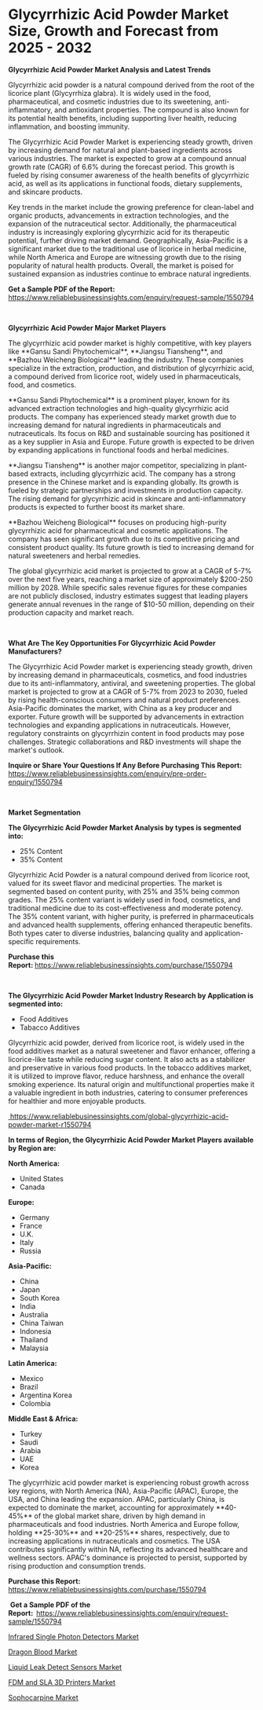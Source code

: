 <p><h1>Glycyrrhizic Acid Powder Market Size, Growth and Forecast from 2025 - 2032</h1></p><p><strong>Glycyrrhizic Acid Powder Market Analysis and Latest Trends</strong></p>
<p><p>Glycyrrhizic acid powder is a natural compound derived from the root of the licorice plant (Glycyrrhiza glabra). It is widely used in the food, pharmaceutical, and cosmetic industries due to its sweetening, anti-inflammatory, and antioxidant properties. The compound is also known for its potential health benefits, including supporting liver health, reducing inflammation, and boosting immunity.</p><p>The Glycyrrhizic Acid Powder Market is experiencing steady growth, driven by increasing demand for natural and plant-based ingredients across various industries. The market is expected to grow at a compound annual growth rate (CAGR) of 6.6% during the forecast period. This growth is fueled by rising consumer awareness of the health benefits of glycyrrhizic acid, as well as its applications in functional foods, dietary supplements, and skincare products.</p><p>Key trends in the market include the growing preference for clean-label and organic products, advancements in extraction technologies, and the expansion of the nutraceutical sector. Additionally, the pharmaceutical industry is increasingly exploring glycyrrhizic acid for its therapeutic potential, further driving market demand. Geographically, Asia-Pacific is a significant market due to the traditional use of licorice in herbal medicine, while North America and Europe are witnessing growth due to the rising popularity of natural health products. Overall, the market is poised for sustained expansion as industries continue to embrace natural ingredients.</p></p>
<p><strong>Get a Sample PDF of the Report:&nbsp;</strong> <a href="https://www.reliablebusinessinsights.com/enquiry/request-sample/1550794?utm_campaign=75&utm_medium=2&utm_source=Github&utm_content=ia&utm_term=25012025&utm_id=glycyrrhizic-acid-powder">https://www.reliablebusinessinsights.com/enquiry/request-sample/1550794</a></p>
<p>&nbsp;</p>
<p><strong>Glycyrrhizic Acid Powder Major Market Players</strong></p>
<p><p>The glycyrrhizic acid powder market is highly competitive, with key players like **Gansu Sandi Phytochemical**, **Jiangsu Tiansheng**, and **Bazhou Weicheng Biological** leading the industry. These companies specialize in the extraction, production, and distribution of glycyrrhizic acid, a compound derived from licorice root, widely used in pharmaceuticals, food, and cosmetics.</p><p>**Gansu Sandi Phytochemical** is a prominent player, known for its advanced extraction technologies and high-quality glycyrrhizic acid products. The company has experienced steady market growth due to increasing demand for natural ingredients in pharmaceuticals and nutraceuticals. Its focus on R&D and sustainable sourcing has positioned it as a key supplier in Asia and Europe. Future growth is expected to be driven by expanding applications in functional foods and herbal medicines.</p><p>**Jiangsu Tiansheng** is another major competitor, specializing in plant-based extracts, including glycyrrhizic acid. The company has a strong presence in the Chinese market and is expanding globally. Its growth is fueled by strategic partnerships and investments in production capacity. The rising demand for glycyrrhizic acid in skincare and anti-inflammatory products is expected to further boost its market share.</p><p>**Bazhou Weicheng Biological** focuses on producing high-purity glycyrrhizic acid for pharmaceutical and cosmetic applications. The company has seen significant growth due to its competitive pricing and consistent product quality. Its future growth is tied to increasing demand for natural sweeteners and herbal remedies.</p><p>The global glycyrrhizic acid market is projected to grow at a CAGR of 5-7% over the next five years, reaching a market size of approximately $200-250 million by 2028. While specific sales revenue figures for these companies are not publicly disclosed, industry estimates suggest that leading players generate annual revenues in the range of $10-50 million, depending on their production capacity and market reach.</p></p>
<p>&nbsp;</p>
<p><strong>What Are The Key Opportunities For Glycyrrhizic Acid Powder Manufacturers?</strong></p>
<p><p>The Glycyrrhizic Acid Powder market is experiencing steady growth, driven by increasing demand in pharmaceuticals, cosmetics, and food industries due to its anti-inflammatory, antiviral, and sweetening properties. The global market is projected to grow at a CAGR of 5-7% from 2023 to 2030, fueled by rising health-conscious consumers and natural product preferences. Asia-Pacific dominates the market, with China as a key producer and exporter. Future growth will be supported by advancements in extraction technologies and expanding applications in nutraceuticals. However, regulatory constraints on glycyrrhizin content in food products may pose challenges. Strategic collaborations and R&D investments will shape the market's outlook.</p></p>
<p><strong>Inquire or Share Your Questions If Any Before Purchasing This Report:</strong> <a href="https://www.reliablebusinessinsights.com/enquiry/pre-order-enquiry/1550794?utm_campaign=75&utm_medium=2&utm_source=Github&utm_content=ia&utm_term=25012025&utm_id=glycyrrhizic-acid-powder">https://www.reliablebusinessinsights.com/enquiry/pre-order-enquiry/1550794</a></p>
<p>&nbsp;</p>
<p><strong>Market Segmentation</strong></p>
<p><strong>The Glycyrrhizic Acid Powder Market Analysis by types is segmented into:</strong></p>
<p><ul><li>25% Content</li><li>35% Content</li></ul></p>
<p><p>Glycyrrhizic Acid Powder is a natural compound derived from licorice root, valued for its sweet flavor and medicinal properties. The market is segmented based on content purity, with 25% and 35% being common grades. The 25% content variant is widely used in food, cosmetics, and traditional medicine due to its cost-effectiveness and moderate potency. The 35% content variant, with higher purity, is preferred in pharmaceuticals and advanced health supplements, offering enhanced therapeutic benefits. Both types cater to diverse industries, balancing quality and application-specific requirements.</p></p>
<p><strong>Purchase this Report:&nbsp;</strong><a href="https://www.reliablebusinessinsights.com/purchase/1550794?utm_campaign=75&utm_medium=2&utm_source=Github&utm_content=ia&utm_term=25012025&utm_id=glycyrrhizic-acid-powder">https://www.reliablebusinessinsights.com/purchase/1550794</a></p>
<p>&nbsp;</p>
<p><strong>The Glycyrrhizic Acid Powder Market Industry Research by Application is segmented into:</strong></p>
<p><ul><li>Food Additives</li><li>Tabacco Additives</li></ul></p>
<p><p>Glycyrrhizic acid powder, derived from licorice root, is widely used in the food additives market as a natural sweetener and flavor enhancer, offering a licorice-like taste while reducing sugar content. It also acts as a stabilizer and preservative in various food products. In the tobacco additives market, it is utilized to improve flavor, reduce harshness, and enhance the overall smoking experience. Its natural origin and multifunctional properties make it a valuable ingredient in both industries, catering to consumer preferences for healthier and more enjoyable products.</p></p>
<p><a href="https://www.reliablebusinessinsights.com/global-glycyrrhizic-acid-powder-market-r1550794?utm_campaign=75&utm_medium=2&utm_source=Github&utm_content=ia&utm_term=25012025&utm_id=glycyrrhizic-acid-powder">&nbsp;https://www.reliablebusinessinsights.com/global-glycyrrhizic-acid-powder-market-r1550794</a></p>
<p><strong>In terms of Region, the Glycyrrhizic Acid Powder Market Players available by Region are:</strong></p>
<p>
    <p> <strong> North America: </strong>
        <ul>
            <li>United States</li>
            <li>Canada</li>
        </ul>
        </p> 
    <p> <strong> Europe: </strong>
        <ul>
            <li>Germany</li>
            <li>France</li>
            <li>U.K.</li>
            <li>Italy</li>
            <li>Russia</li>
        </ul>
        </p> 
    <p> <strong> Asia-Pacific: </strong>
        <ul>
            <li>China</li>
            <li>Japan</li>
            <li>South Korea</li>
            <li>India</li>
            <li>Australia</li>
            <li>China Taiwan</li>
            <li>Indonesia</li>
            <li>Thailand</li>
            <li>Malaysia</li>
        </ul>
        </p> 
    <p> <strong> Latin America: </strong>
        <ul>
            <li>Mexico</li>
            <li>Brazil</li>
            <li>Argentina Korea</li>
            <li>Colombia</li>
        </ul>
        </p> 
    <p> <strong> Middle East & Africa: </strong>
        <ul>
            <li>Turkey</li>
            <li>Saudi</li>
            <li>Arabia</li>
            <li>UAE</li>
            <li>Korea</li>
        </ul>
    </p>
    </p>
<p><p>The glycyrrhizic acid powder market is experiencing robust growth across key regions, with North America (NA), Asia-Pacific (APAC), Europe, the USA, and China leading the expansion. APAC, particularly China, is expected to dominate the market, accounting for approximately **40-45%** of the global market share, driven by high demand in pharmaceuticals and food industries. North America and Europe follow, holding **25-30%** and **20-25%** shares, respectively, due to increasing applications in nutraceuticals and cosmetics. The USA contributes significantly within NA, reflecting its advanced healthcare and wellness sectors. APAC's dominance is projected to persist, supported by rising production and consumption trends.</p></p>
<p><strong>Purchase this Report: </strong><a href="https://www.reliablebusinessinsights.com/purchase/1550794?utm_campaign=75&utm_medium=2&utm_source=Github&utm_content=ia&utm_term=25012025&utm_id=glycyrrhizic-acid-powder">https://www.reliablebusinessinsights.com/purchase/1550794</a></p>
<p>&nbsp;<strong>Get a Sample PDF of the Report:&nbsp;&nbsp;</strong><a href="https://www.reliablebusinessinsights.com/enquiry/request-sample/1550794?utm_campaign=75&utm_medium=2&utm_source=Github&utm_content=ia&utm_term=25012025&utm_id=glycyrrhizic-acid-powder">https://www.reliablebusinessinsights.com/enquiry/request-sample/1550794</a></p>
<p><strong></strong></p>
<p><p><a href="https://www.linkedin.com/pulse/global-infrared-single-photon-detectors-industry-analysis-share-4fr8e?utm_campaign=75&utm_medium=2&utm_source=Github&utm_content=ia&utm_term=25012025&utm_id=glycyrrhizic-acid-powder">Infrared Single Photon Detectors Market</a></p><p><a href="https://github.com/alberthagorsuch/Market-Research-Report-List-1/blob/main/dragon-blood-market.md?utm_campaign=75&utm_medium=2&utm_source=Github&utm_content=ia&utm_term=25012025&utm_id=glycyrrhizic-acid-powder">Dragon Blood Market</a></p><p><a href="https://www.linkedin.com/pulse/global-liquid-leak-detect-sensors-market-analysis-from-ig1se?utm_campaign=75&utm_medium=2&utm_source=Github&utm_content=ia&utm_term=25012025&utm_id=glycyrrhizic-acid-powder">Liquid Leak Detect Sensors Market</a></p><p><a href="https://www.linkedin.com/pulse/fdm-sla-3d-printers-market-segmentation-in-depth-analysis-healthcareautomotiveaerospace-ftwvf?utm_campaign=75&utm_medium=2&utm_source=Github&utm_content=ia&utm_term=25012025&utm_id=glycyrrhizic-acid-powder">FDM and SLA 3D Printers Market</a></p><p><a href="https://github.com/skerretflossie9297/Market-Research-Report-List-1/blob/main/sophocarpine-market.md?utm_campaign=75&utm_medium=2&utm_source=Github&utm_content=ia&utm_term=25012025&utm_id=glycyrrhizic-acid-powder">Sophocarpine Market</a></p></p>